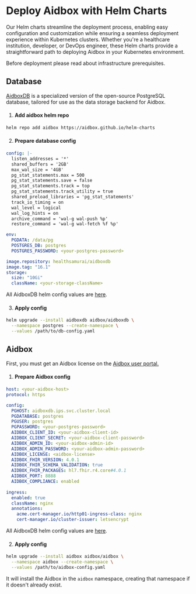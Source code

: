# Deploy Aidbox with Helm Charts

Our Helm charts streamline the deployment process, enabling easy configuration and customization while ensuring a seamless deployment experience within Kubernetes clusters. Whether you're a healthcare institution, developer, or DevOps engineer, these Helm charts provide a straightforward path to deploying Aidbox in your Kubernetes environment.

Before deployment please read about infrastructure prerequisites.

## Database

[AidboxDB](../../../reference/environment-variables/aidboxdb-environment-variables.md) is a specialized version of the open-source PostgreSQL database, tailored for use as the data storage backend for Aidbox.

1. #### **Add aidbox helm repo**

```bash
helm repo add aidbox https://aidbox.github.io/helm-charts
```

2. #### Prepare database config

```yaml
config: |-
  listen_addresses = '*'
  shared_buffers = '2GB'
  max_wal_size = '4GB'
  pg_stat_statements.max = 500
  pg_stat_statements.save = false
  pg_stat_statements.track = top
  pg_stat_statements.track_utility = true
  shared_preload_libraries = 'pg_stat_statements'
  track_io_timing = on
  wal_level = logical
  wal_log_hints = on
  archive_command = 'wal-g wal-push %p'
  restore_command = 'wal-g wal-fetch %f %p'

env:
  PGDATA: /data/pg
  POSTGRES_DB: postgres
  POSTGRES_PASSWORD: <your-postgres-password>

image.repository: healthsamurai/aidboxdb
image.tag: "16.1"
storage:
  size: "10Gi"
  className: <your-storage-className>
```

All AidboxDB helm config values are [here](https://github.com/Aidbox/helm-charts/tree/main/aidboxdb#values).

3. #### Apply config

```bash
helm upgrade --install aidboxdb aidbox/aidboxdb \
  --namespace postgres --create-namespace \
  --values /path/to/db-config.yaml
```

## Aidbox

First, you must get an Aidbox license on the [Aidbox user portal.](https://aidbox.app/)

1. #### Prepare Aidbox config

```yaml
host: <your-aidbox-host>
protocol: https

config:
  PGHOST: aidboxdb.ips.svc.cluster.local
  PGDATABASE: postgres
  PGUSER: postgres
  PGPASSWORD: <your-postgres-password>
  AIDBOX_CLIENT_ID: <your-aidbox-client-id>
  AIDBOX_CLIENT_SECRET: <your-aidbox-client-password>
  AIDBOX_ADMIN_ID: <your-aidbox-admin-id>
  AIDBOX_ADMIN_PASSWORD: <your-aidbox-admin-password>
  AIDBOX_LICENSE: <aidbox-license>
  AIDBOX_FHIR_VERSION: 4.0.1
  AIDBOX_FHIR_SCHEMA_VALIDATION: true
  AIDBOX_FHIR_PACKAGES: hl7.fhir.r4.core#4.0.1
  AIDBOX_PORT: 8888
  AIDBOX_COMPLIANCE: enabled
  
ingress:
  enabled: true
  className: nginx
  annotations:
    acme.cert-manager.io/http01-ingress-class: nginx
    cert-manager.io/cluster-issuer: letsencrypt
```

All AidboxDB helm config values are [here](https://github.com/Aidbox/helm-charts/tree/main/aidbox#values).

2. #### Apply config

```bash
helm upgrade --install aidbox aidbox/aidbox \
  --namespace aidbox --create-namespace \
  --values /path/to/aidbox-config.yaml
```

It will install the Aidbox in the `aidbox` namespace, creating that namespace if it doesn't already exist.

